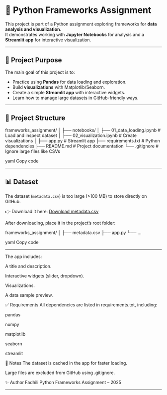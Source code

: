 # 🌱 Python Frameworks Assignment

This project is part of a Python assignment exploring frameworks for **data analysis and visualization**.  
It demonstrates working with **Jupyter Notebooks** for analysis and a **Streamlit app** for interactive visualization.

---

## 📌 Project Purpose

The main goal of this project is to:

- Practice using **Pandas** for data loading and exploration.
- Build **visualizations** with Matplotlib/Seaborn.
- Create a simple **Streamlit app** with interactive widgets.
- Learn how to manage large datasets in GitHub-friendly ways.

---

## 📂 Project Structure

frameworks_assignment/
│
├── notebooks/
│ ├── 01_data_loading.ipynb # Load and inspect dataset
│ ├── 02_visualization.ipynb # Create visualizations
│
├── app.py # Streamlit app
├── requirements.txt # Python dependencies
├── README.md # Project documentation
└── .gitignore # Ignore large files like CSVs

yaml
Copy code

---

## 📊 Dataset

The dataset (`metadata.csv`) is too large (>100 MB) to store directly on GitHub.

👉 Download it here: [Download metadata.csv](https://drive.google.com/file/d/1Yvy8MeXmUHEply-68B_fzWLx8jFjKuTN/view?usp=sharing)

After downloading, place it in the project’s root folder:

frameworks_assignment/
│
├── metadata.csv
├── app.py
└── ...

yaml
Copy code

---


The app includes:

A title and description.

Interactive widgets (slider, dropdown).

Visualizations.

A data sample preview.

✅ Requirements
All dependencies are listed in requirements.txt, including:

pandas

numpy

matplotlib

seaborn

streamlit

📌 Notes
The dataset is cached in the app for faster loading.

Large files are excluded from GitHub using .gitignore.


✨ Author
Fadhili
Python Frameworks Assignment – 2025


---










```
